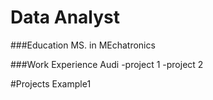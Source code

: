 # Data Analyst

###Education
MS. in MEchatronics

###Work Experience
Audi
-project 1
-project 2


#Projects
Example1
